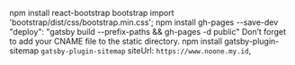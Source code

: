 npm install react-bootstrap bootstrap
import 'bootstrap/dist/css/bootstrap.min.css';
npm install gh-pages --save-dev
"deploy": "gatsby build --prefix-paths && gh-pages -d public"
Don’t forget to add your CNAME file to the static directory.
npm install gatsby-plugin-sitemap
`gatsby-plugin-sitemap`
    siteUrl: `https://www.noone.my.id`,